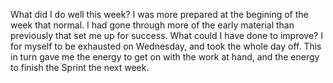 What did I do well this week?
I was more prepared at the begining of the week that normal. I had gone through more of the early material than previously that set me up for success.
What could I have done to improve?
I for myself to be exhausted on Wednesday, and took the whole day off. This in turn gave me the energy to get on with the work at hand, and the energy to finish the Sprint the next week. 
